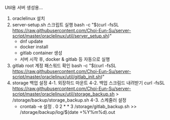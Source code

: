 Util용 서버 생성용...
1. oraclelinux 설치
2. server-setup.sh 스크립트 실행       bash -c "$(curl -fsSL https://raw.githubusercontent.com/Choi-Eun-Su/server-script/master/oraclelinux/util/server_setup.sh)"
	- dnf update
	- docker install
	- gitlab container 생성
	- 서버 시작 후, docker & gitlab 등 자동으로 실행
3. gitlab root 계정 패스워드 확인        bash -c "$(curl -fsSL https://raw.githubusercontent.com/Choi-Eun-Su/server-script/master/oraclelinux/util/gitlab_init.sh)"
4. storage 백업 설정
	4-1. 외장하드 마운트
	4-2. 백업 스크림드 내려받기 curl -fsSL https://raw.githubusercontent.com/Choi-Eun-Su/server-script/master/oraclelinux/util/storage_backup.sh > /storage/backup/storage_backup.sh
	4-3. 스케줄러 설정
	- crontab -e 설정 
		. 0 2 * * 3 /storage/gitlab_backup.sh >> /storage/backup/log/$(date +\%Y\%m\%d).out
